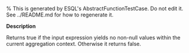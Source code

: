 % This is generated by ESQL's AbstractFunctionTestCase. Do not edit it. See ../README.md for how to regenerate it.

**Description**

Returns true if the input expression yields no non-null values within the current aggregation context. Otherwise it returns false.


